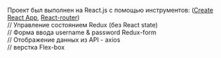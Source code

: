 Проект был выполнен на React.js с помощью инструментов: ([Create React App](https://github.com/facebook/create-react-app), [React-router](https://github.com/ReactTraining/react-router/tree/master/packages/react-router))<br/>
// Управление состоянием Redux (без React state)<br/>
// Форма ввода username & password Redux-form<br/>
// Отображение данных из API - axios<br/>
// верстка Flex-box
